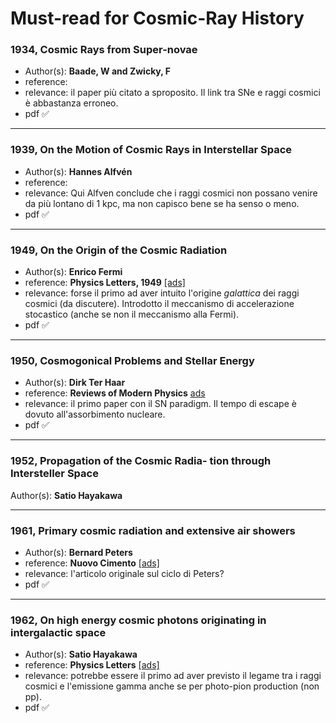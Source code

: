 # Must-read for Cosmic-Ray History

### 1934, Cosmic Rays from Super-novae

* Author(s): **Baade, W and Zwicky, F**
* reference: 
* relevance: il paper più citato a sproposito. Il link tra SNe e raggi cosmici è abbastanza erroneo.
* pdf ✅

----

### 1939, On the Motion of Cosmic Rays in Interstellar Space

* Author(s): **Hannes Alfvén** 
* reference:
* relevance: Qui Alfven conclude che i raggi cosmici non possano venire da più lontano di 1 kpc, ma non capisco bene se ha senso o meno.
* pdf ✅

----

### 1949, On the Origin of the Cosmic Radiation

* Author(s): **Enrico Fermi** 
* reference: **Physics Letters, 1949** [[ads]](https://ui.adsabs.harvard.edu/abs/1949PhRv...75.1169F/abstract)
* relevance: forse il primo ad aver intuito l'origine *galattica* dei raggi cosmici (da discutere). Introdotto il meccanismo di accelerazione stocastico (anche se non il meccanismo alla Fermi).
* pdf ✅

----

### 1950, Cosmogonical Problems and Stellar Energy

* Author(s): **Dirk Ter Haar**
* reference: **Reviews of Modern Physics** [ads](https://ui.adsabs.harvard.edu/abs/1950RvMP...22..119T/abstract)
* relevance: il primo paper con il SN paradigm. Il tempo di escape è dovuto all'assorbimento nucleare.
* pdf ✅

----

### 1952, Propagation of the Cosmic Radia- tion through Intersteller Space

Author(s): **Satio Hayakawa**

----

### 1961, Primary cosmic radiation and extensive air showers

* Author(s): **Bernard Peters**
* reference: **Nuovo Cimento** [[ads]](https://ui.adsabs.harvard.edu/abs/1961NCim...22..800P/abstract)
* relevance: l'articolo originale sul ciclo di Peters?
* pdf ✅

----

### 1962, On high energy cosmic photons originating in intergalactic space

* Author(s): **Satio Hayakawa**
* reference: **Physics Letters** [[ads]](https://ui.adsabs.harvard.edu/abs/1962PhL.....1..234H/abstract)
* relevance: potrebbe essere il primo ad aver previsto il legame tra i raggi cosmici e l'emissione gamma anche se per photo-pion production (non pp).
* pdf ✅
